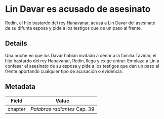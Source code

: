 # Lin Davar es acusado de asesinato
Redin, el hijo bastardo del rey Hanavanar, acusa a Lin Davar del asesinato de su difunta esposa y pide a los testigos que de un paso al frente.

## Details
Una noche en que los Davar habían invitado a cenar a la familia Tavinar, el hijo bastardo del rey Hanavanar, Redin, llega y exige entrar. Emplaza a Lin a confesar el asesinato de su esposa y pide a los testigos que den un paso al frente aportando cualquier tipo de acusación o evidencia.

## Metadata
| Field | Value |
| ----- | ----- |
| chapter | *Palabras radiantes* Cap. 39 |
